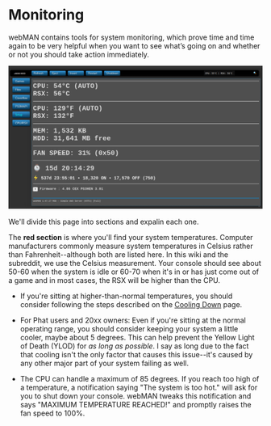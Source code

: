# Monitoring

webMAN contains tools for system monitoring, which prove time and time again to be very helpful when you want to see what’s going on and whether or not you should take action immediately.

![](../../../../.gitbook/assets/wMAN-cpursx.png)

We'll divide this page into sections and expalin each one.

The **red section** is where you'll find your system temperatures. Computer manufacturers commonly measure system temperatures in Celsius rather than Fahrenheit--although both are listed here. In this wiki and the subreddit, we use the Celsius measurement.  Your console should see about 50-60 when the system is idle or 60-70 when it's in or has just come out of a game and in most cases, the RSX will be higher than the CPU. 

* If you're sitting at higher-than-normal temperatures, you should consider following the steps described on the [Cooling Down](../../../../diag-and-maintenance/fix-cooling.md) page.

* For Phat users and 20xx owners: Even if you're sitting at the normal operating range, you should consider keeping your system a little cooler, maybe about 5 degrees. This can help prevent the Yellow Light of Death (YLOD) for *as long as possible*. I say as long due to the fact that cooling isn't the only factor that causes this issue--it's caused by any other major part of your system failing as well. 

* The CPU can handle a maximum of 85 degrees. If you reach too high of a temperature, a notification saying "The system is too hot." will ask for you to shut down your console. webMAN tweaks this notification and says "MAXIMUM TEMPERATURE REACHED!" and promptly raises the fan speed to 100%.


